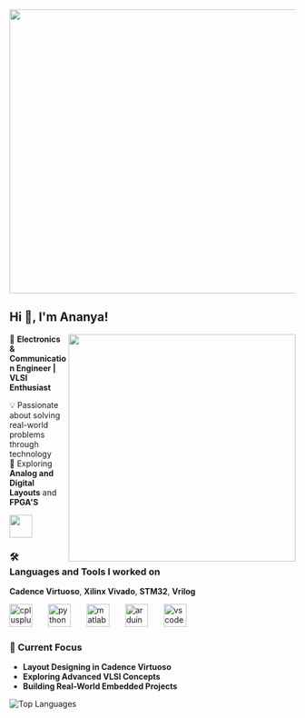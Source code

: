 
<img align="center" src="https://media3.giphy.com/media/v1.Y2lkPTc5MGI3NjExMng3amgxZmtwajd3ODJzaGN2dzBqNmQ2cGc5cnViMXV2ZHBqZ3d3dyZlcD12MV9pbnRlcm5hbF9naWZfYnlfaWQmY3Q9Zw/ZYZEFjLzOV3fq/giphy.gif" height="500" width="1500" />

## Hi 👋, I'm Ananya! 
<img align="right" src="https://media1.giphy.com/media/v1.Y2lkPTc5MGI3NjExNjB2YTE0YTA3bDkxNGM0YWMyNHFxdm9nOHYyb21hc2JjOTk0a2l0ZyZlcD12MV9pbnRlcm5hbF9naWZfYnlfaWQmY3Q9Zw/rwB9IjV1zYcRa/giphy.gif" height="400" width="400" />

🚀 **Electronics & Communication Engineer | VLSI Enthusiast**  

💡 Passionate about solving real-world problems through technology  
🔬 Exploring **Analog and Digital Layouts** and **FPGA'S**

[<img src="https://cdn.jsdelivr.net/gh/devicons/devicon/icons/linkedin/linkedin-original.svg" height="40">](https://www.linkedin.com/in/ananya-k-8527a3265)



### 🛠️ Languages and Tools I worked on
**Cadence Virtuoso**, **Xilinx Vivado**, **STM32**, **Vrilog** 
<div align="left">
  <!-- img src="https://img.shields.io/badge/Verilog-8A2BE2?style=for-the-badge&logo=verilog&logoColor=white&shape=circle" />
  <img width="10" /-->
  <!--img src="https://img.shields.io/badge/STM32-03234B?style=for-the-badge&logo=stmicroelectronics&logoColor=white&shape=circle" />
  <img width="10" /-->
  <img src="https://cdn.jsdelivr.net/gh/devicons/devicon/icons/cplusplus/cplusplus-original.svg" height="40" alt="cplusplus logo"  />
  <img width="20" />
  <img src="https://cdn.jsdelivr.net/gh/devicons/devicon/icons/python/python-original.svg" height="40" alt="python logo"  />
  <img width="20" />
  <img src="https://cdn.jsdelivr.net/gh/devicons/devicon/icons/matlab/matlab-original.svg" height="40" alt="matlab logo"  />
  <img width="20" />
  <img src="https://cdn.jsdelivr.net/gh/devicons/devicon/icons/arduino/arduino-original.svg" height="40" alt="arduino logo"  />
  <img width="20" />
  <img src="https://cdn.jsdelivr.net/gh/devicons/devicon/icons/vscode/vscode-original.svg" height="40" alt="vscode logo"  />
  <img width="20" /> 
</div>


### 📌 Current Focus
- **Layout Designing in Cadence Virtuoso**
- **Exploring Advanced VLSI Concepts**
- **Building Real-World Embedded Projects**

<!-- ![GitHub Streak](https://github-readme-streak-stats.herokuapp.com/?user=Ananya3511&theme=light) --> 
![Top Languages](https://github-readme-stats.vercel.app/api/top-langs/?username=Ananya3511&layout=compact&theme=light)



